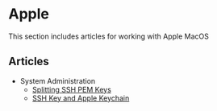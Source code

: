 # Apple

This section includes articles for working with Apple MacOS

## Articles

- System Administration
  - [Splitting SSH PEM Keys](../Linux/Split-PEM-SSH-Keys.md)
  - [SSH Key and Apple Keychain](SSH-Keychain.md)

